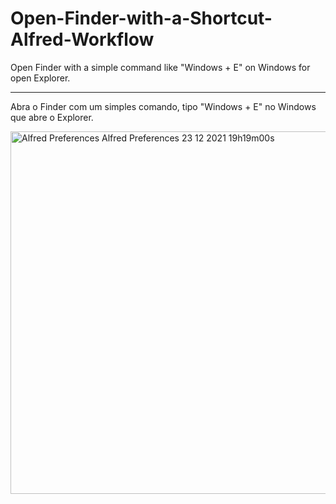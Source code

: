 # Open-Finder-with-a-Shortcut-Alfred-Workflow
Open Finder with a simple command like "Windows + E" on Windows for open Explorer.

---
Abra o Finder com um simples comando, tipo "Windows + E" no Windows que abre o Explorer.


<img width="580" alt="Alfred Preferences  Alfred Preferences  23 12 2021  19h19m00s" src="https://user-images.githubusercontent.com/7749461/147295985-35c68935-67f5-4775-a05c-a13e7521e644.png">
